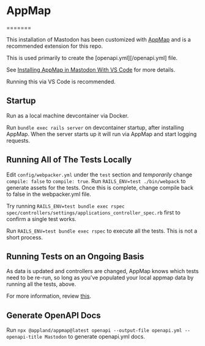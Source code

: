 # AppMap

=======

This installation of Mastodon has been customized with [AppMap](https://appland.com) and is a recommended extension for this repo.

This is used primarily to create the [openapi.yml][/openapi.yml] file.

See [Installing AppMap in Mastodon With VS Code](https://dev.to/appmap/installing-appmap-in-mastodon-with-vs-code-167d) for more details.

Running this via VS Code is recommended.

## Startup

Run as a local machine devcontainer via Docker.

Run `bundle exec rails server` on devcontainer startup, after installing AppMap. When the server starts up it will run via AppMap and start logging requests.

## Running All of The Tests Locally

Edit `config/webpacker.yml` under the `test` section and _temporarily_ change `compile: false` to `compile: true`. Run `RAILS_ENV=test ./bin/webpack` to generate assets for the tests. Once this is complete, change compile back to false in the webpacker.yml file.

Try running `RAILS_ENV=test bundle exec rspec spec/controllers/settings/applications_controller_spec.rb` first to confirm a single test works.

Run `RAILS_ENV=test bundle exec rspec` to execute all the tests. This is not a short process.

## Running Tests on an Ongoing Basis

As data is updated and controllers are changed, AppMap knows which tests need to be re-run, so long as you've populated your local appmap data by running all the tests, above.

For more information, review [this](https://dev.to/appmap/the-fastest-way-to-run-mastodon-tests-5g03).

## Generate OpenAPI Docs

Run `npx @appland/appmap@latest openapi --output-file openapi.yml --openapi-title Mastodon` to generate openapi.yml docs.
